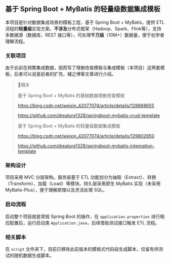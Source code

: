 ## 基于 Spring Boot + MyBatis 的轻量级数据集成模板

本项目是针对数据集成场景的模板工程，基于 Spring Boot + MyBatis，提供 ETL 流程的**轻量级**实现方案，**不涉及**分布式框架（Hadoop、Spark、Flink等），支持多数据源（数据库、REST 接口等），可处理**千万级**（10M+）数据量，便于初学者理解流程。

### 关联项目

由于此前在频繁集成数据，因而写了增删改查模板与集成模板（本项目）这两套模板，后者可以说是前者的扩充，辅之博客文章进行介绍。

> 💬相关
>
> 基于 Spring Boot + MyBatis 的基础数据增删改查模板
>
> https://blog.csdn.net/weixin_42077074/article/details/128868655
>
> https://github.com/dreature1328/springboot-mybatis-crud-template
>
> 基于 Spring Boot + MyBatis 的轻量级数据集成模板
>
> https://blog.csdn.net/weixin_42077074/article/details/129802650
>
> https://github.com/dreature1328/springboot-mybatis-integration-template

### 架构设计

项目采用 MVC 分层架构。服务层基于 ETL 功能划分为抽取（Extract）、转换（Transform）、加载（Load）等模块。持久层采用原生 MyBatis 实现（未采用 MyBatis-Plus），便于理解原理以及灵活处理 SQL。

### 启动流程

启动整个项目就是常规 Spring Boot 的操作，在 `application.properties` 进行相应配置后，运行启动类 `Application.java`，后续借助测试接口触发 ETL 流程。

### 相关脚本

在 `script` 文件夹下，目前已移除此前版本的模板式代码段生成脚本，仅留有供测试的随机数据生成脚本。